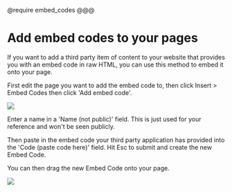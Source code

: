 @require embed_codes
@@@
# Add embed codes to your pages

If you want to add a third party item of content to your website that provides you with an embed code in raw HTML, you can use this method to embed it onto your page. 

First edit the page you want to add the embed code to, then click Insert > Embed Codes then click 'Add embed code'. 

<img src="help.php?img=embed_code_1.png&amp;halfsize=true" srcset="help.php?img=embed_code_1.png 2x"/>

Enter a name in a 'Name (not public)' field. This is just used for your reference and won't be seen publicly. 

Then paste in the embed code your third party application has provided into the 'Code (paste code here)' field. Hit Esc to submit and create the new Embed Code. 

You can then drag the new Embed Code onto your page. 

<img src="help.php?img=embed_codes.gif"/>